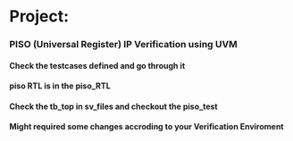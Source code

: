 # Project:
### PISO (Universal Register) IP Verification using UVM
#### Check the testcases defined and go through it
#### piso RTL is in the piso_RTL  
#### Check the tb_top in sv_files and checkout the piso_test
#### Might required some changes accroding to your Verification Enviroment
